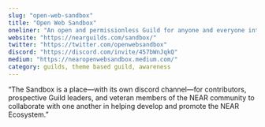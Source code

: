 ```yaml
---
slug: "open-web-sandbox"
title: "Open Web Sandbox"
oneliner: "An open and permissionless Guild for anyone and everyone interested in contributing to the development of the NEAR Ecosystem."
website: "https://nearguilds.com/sandbox/"
twitter: "https://twitter.com/openwebsandbox"
discord: "https://discord.com/invite/457bWnJqkQ"
medium: "https://nearopenwebsandbox.medium.com/"
category: guilds, theme based guild, awareness	
---
```


“The Sandbox is a place—with its own discord channel—for contributors, prospective Guild leaders, and veteran members of the NEAR community to collaborate with one another in helping develop and promote the NEAR Ecosystem.”

